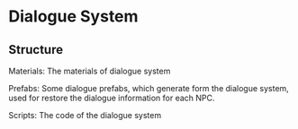 # Dialogue System

## Structure

Materials: The materials of dialogue system

Prefabs: Some dialogue prefabs, which generate form the dialogue system, used for restore the dialogue information for each NPC.

Scripts: The code of the dialogue system

